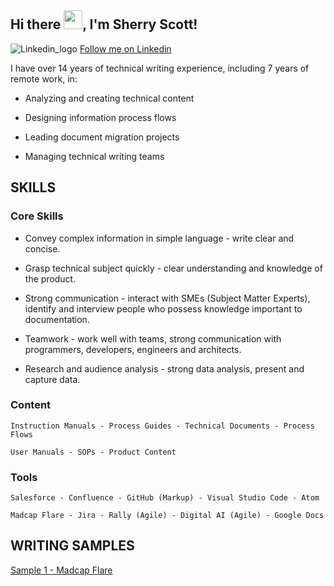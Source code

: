 ## Hi there <img src="https://raw.githubusercontent.com/MartinHeinz/MartinHeinz/master/wave.gif" width="30px">, I'm Sherry Scott!

![Linkedin_logo](https://user-images.githubusercontent.com/100245793/169851846-1b7afa95-7265-4e13-be39-8269d170dfbd.jpg) [Follow me on Linkedin](https://www.linkedin.com/in/sherry-scott-7b0113/)


I have over 14 years of technical writing experience, including 7 years of remote work, in:

- Analyzing and creating technical content 

- Designing information process flows

- Leading document migration projects

- Managing technical writing teams

## SKILLS

### Core Skills
- Convey complex information in simple language - write clear and concise.

- Grasp technical subject quickly - clear understanding and knowledge of the product.

- Strong communication - interact with SMEs (Subject Matter Experts), identify and interview people who possess knowledge important to documentation.

- Teamwork - work well with teams, strong communication with programmers, developers, engineers and architects.

- Research and audience analysis - strong data analysis, present and capture data.

### Content
    Instruction Manuals - Process Guides - Technical Documents - Process Flows

    User Manuals - SOPs - Product Content

### Tools
    Salesforce - Confluence - GitHub (Markup) - Visual Studio Code - Atom 

    Madcap Flare - Jira - Rally (Agile) - Digital AI (Agile) - Google Docs

## WRITING SAMPLES

[Sample 1 - Madcap Flare](https://github.com/shescott66/shescott66.github.io/blob/95c3bd744f3f57a083e353b380438a387f581c23/Signal%20Start%20Node%20(MadCap%20Flare).pdf)
